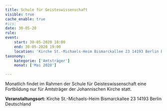 ```yaml
---
title: Schule für Geisteswissenschaft
visible: true
cache_enable: true
#ics: 
date: 30-05-20
rule: 
event:
	start: 30-05-2020 18:00
	end: 30-05-2020 19:00
	location: 'Kirche St.-Michaels-Heim Bismarckallee 23 14193 Berlin Deutschland'
taxonomy:
	kategorie: ['Amtsträger']
	monat: ['Mai 2020']

---
```

Monatlich findet im Rahmen der Schule für Geisteswissenschaft eine Fortbildung nur für Amtsträger der Johannischen Kirche statt.



**Veranstaltungsort:** Kirche St.-Michaels-Heim
Bismarckallee 23
14193 Berlin
Deutschland

